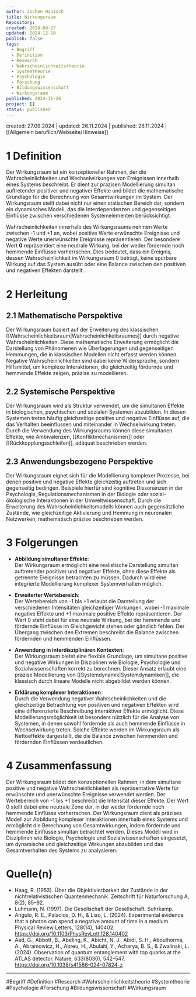 ```yaml
---
author: Jochen Hanisch
title: Wirkungsraum
Repository: 
created: 2024-09-27
updated: 2024-12-10
publish: false
tags:
  - Begriff
  - Definition
  - Research
  - Wahrscheinlichkeitstheorie
  - Systemtheorie
  - Psychologie
  - Forschung
  - Bildungswissenschaft
  - Wirkungsraum
published: 2024-11-26
project: []
status: published
---
```


created: 27.09.2024 | updated: 26.11.2024 | published: 26.11.2024 | [[Allgemein beruflich/Webseite/Hinweise]]

# 1 Definition

Der Wirkungsraum ist ein konzeptioneller Rahmen, der die Wahrscheinlichkeiten und Wechselwirkungen von Ereignissen innerhalb eines Systems beschreibt. Er dient zur präzisen Modellierung simultan auftretender positiver und negativer Effekte und bildet die mathematische Grundlage für die Berechnung von Gesamtwirkungen im System. Der Wirkungsraum stellt dabei nicht nur einen statischen Bereich dar, sondern ein dynamisches Modell, das die Interdependenzen und gegenseitigen Einflüsse zwischen verschiedenen Systemelementen berücksichtigt.

Wahrscheinlichkeiten innerhalb des Wirkungsraums nehmen Werte zwischen -1 und +1 an, wobei positive Werte erwünschte Ereignisse und negative Werte unerwünschte Ereignisse repräsentieren. Der besondere Wert **0** repräsentiert eine neutrale Wirkung, bei der weder fördernde noch hemmende Einflüsse vorherrschen. Dies bedeutet, dass ein Ereignis, dessen Wahrscheinlichkeit im Wirkungsraum 0 beträgt, keine spürbare Wirkung auf das System ausübt oder eine Balance zwischen den positiven und negativen Effekten darstellt.
# 2 Herleitung

## 2.1 Mathematische Perspektive

   Der Wirkungsraum basiert auf der Erweiterung des klassischen [[Wahrscheinlichkeitsraum|Wahrscheinlichkeitsraumes]] durch negative Wahrscheinlichkeiten. Diese mathematische Erweiterung ermöglicht die Darstellung von Phänomenen wie Überlagerungen und gegenseitigen Hemmungen, die in klassischen Modellen nicht erfasst werden können. Negative Wahrscheinlichkeiten sind dabei keine Widersprüche, sondern Hilfsmittel, um komplexe Interaktionen, die gleichzeitig fördernde und hemmende Effekte zeigen, präzise zu modellieren.
## 2.2 Systemische Perspektive

   Der Wirkungsraum wird als Struktur verwendet, um die simultanen Effekte in biologischen, psychischen und sozialen Systemen abzubilden. In diesen Systemen treten häufig gleichzeitige positive und negative Einflüsse auf, die das Verhalten beeinflussen und miteinander in Wechselwirkung treten. Durch die Verwendung des Wirkungsraums können diese simultanen Effekte, wie Ambivalenzen, [[Konfliktmechanismen]] oder [[Rückkopplungsschleifen]], adäquat beschrieben werden.
## 2.3 Anwendungsbezogene Perspektive

   Der Wirkungsraum eignet sich für die Modellierung komplexer Prozesse, bei denen positive und negative Effekte gleichzeitig auftreten und sich gegenseitig bedingen. Beispiele hierfür sind kognitive Dissonanzen in der Psychologie, Regulationsmechanismen in der Biologie oder sozial-ökologische Interaktionen in der Umweltwissenschaft. Durch die Erweiterung des Wahrscheinlichkeitsmodells können auch gegensätzliche Zustände, wie gleichzeitige Aktivierung und Hemmung in neuronalen Netzwerken, mathematisch präzise beschrieben werden.
# 3 Folgerungen

- **Abbildung simultaner Effekte**:  
   Der Wirkungsraum ermöglicht eine realistische Darstellung simultan auftretender positiver und negativer Effekte, ohne diese Effekte als getrennte Ereignisse betrachten zu müssen. Dadurch wird eine integrierte Modellierung komplexer Systemverhalten möglich.

- **Erweiterter Wertebereich**:  
   Der Wertebereich von -1 bis +1 erlaubt die Darstellung der verschiedenen Intensitäten gleichzeitiger Wirkungen, wobei -1 maximale negative Effekte und +1 maximale positive Effekte repräsentieren. Der Wert 0 steht dabei für eine neutrale Wirkung, bei der hemmende und fördernde Einflüsse im Gleichgewicht stehen oder gänzlich fehlen. Der Übergang zwischen den Extremen beschreibt die Balance zwischen fördernden und hemmenden Einflüssen.

- **Anwendung in interdisziplinären Kontexten**:  
   Der Wirkungsraum bietet eine flexible Grundlage, um simultane positive und negative Wirkungen in Disziplinen wie Biologie, Psychologie und Sozialwissenschaften korrekt zu berechnen. Dieser Ansatz erlaubt eine präzise Modellierung von [[Systemdynamik|Systemdynamiken]], die klassisch durch lineare Modelle nicht abgebildet werden können.

- **Erklärung komplexer Interaktionen**:  
   Durch die Verwendung negativer Wahrscheinlichkeiten und die gleichzeitige Betrachtung von positiven und negativen Effekten wird eine differenzierte Beschreibung interaktiver Effekte ermöglicht. Diese Modellierungsmöglichkeit ist besonders nützlich für die Analyse von Systemen, in denen sowohl fördernde als auch hemmende Einflüsse in Wechselwirkung treten. Solche Effekte werden im Wirkungsraum als Nettoeffekte dargestellt, die die Balance zwischen hemmenden und fördernden Einflüssen verdeutlichen.
# 4 Zusammenfassung

Der Wirkungsraum bildet den konzeptionellen Rahmen, in dem simultane positive und negative Wahrscheinlichkeiten als repräsentative Werte für erwünschte und unerwünschte Ereignisse verwendet werden. Der Wertebereich von -1 bis +1 beschreibt die Intensität dieser Effekte. Der Wert 0 stellt dabei eine neutrale Zone dar, in der weder fördernde noch hemmende Einflüsse vorherrschen. Der Wirkungsraum dient als präzises Modell zur Abbildung komplexer Interaktionen innerhalb eines Systems und ermöglicht die Berechnung von Gesamtwirkungen, indem fördernde und hemmende Einflüsse simultan betrachtet werden. Dieses Modell wird in Disziplinen wie Biologie, Psychologie und Sozialwissenschaften eingesetzt, um dynamische und gleichzeitige Wirkungen abzubilden und das Gesamtverhalten des Systems zu analysieren.
# Quelle(n)

- Haag, R. (1953). Über die Objektivierbarkeit der Zustände in der nichtrelativistischen Quantenmechanik. Zeitschrift für Naturforschung A, 8(2), 85–92.  
- Luhmann, N. (1997). Die Gesellschaft der Gesellschaft. Suhrkamp.  
- Angulo, R. E., Palacios, D. H., & Liao, L. (2024). Experimental evidence that a photon can spend a negative amount of time in a medium. Physical Review Letters, 128(14), 140402. https://doi.org/10.1103/PhysRevLett.128.140402  
- Aad, G., Abbott, B., Abeling, K., Abicht, N. J., Abidi, S. H., Aboulhorma, A., Abramowicz, H., Abreu, H., Abulaiti, Y., Acharya, B. S., & Zwalinski, L. (2024). Observation of quantum entanglement with top quarks at the ATLAS detector. Nature, 633(8030), 542–547. https://doi.org/10.1038/s41586-024-07824-z  

---

#Begriff #Definition #Research #Wahrscheinlichkeitstheorie #Systemtheorie #Psychologie #Forschung #Bildungswissenschaft #Wirkungsraum
